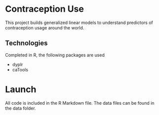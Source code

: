 # Contraception Use

This project builds generalized linear models to understand predictors of contraception usage around the world.  

## Technologies

Completed in R, the following packages are used
 - dyplr
 - caTools
 
# Launch

All code is included in the R Markdown file. The data files can be found in the data folder. 
